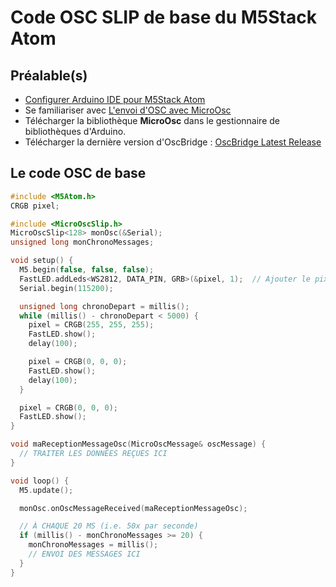 # Code OSC SLIP de base du M5Stack Atom

## Préalable(s)

- [Configurer Arduino IDE pour M5Stack Atom](/m5stack/atom/configuration.md)
- Se familiariser avec [L'envoi d'OSC avec MicroOsc](/osc/microosc/envoi.md)
- Télécharger la bibliothèque **MicroOsc** dans le gestionnaire de bibliothèques d'Arduino.
- Télécharger la dernière version d'OscBridge : [OscBridge Latest Release](https://github.com/thomasfredericks/OscBridge/releases/latest)

## Le code OSC de base

```cpp
#include <M5Atom.h>
CRGB pixel;

#include <MicroOscSlip.h>
MicroOscSlip<128> monOsc(&Serial);
unsigned long monChronoMessages;

void setup() {
  M5.begin(false, false, false);
  FastLED.addLeds<WS2812, DATA_PIN, GRB>(&pixel, 1);  // Ajouter le pixel du M5Atom à FastLED
  Serial.begin(115200);

  unsigned long chronoDepart = millis();
  while (millis() - chronoDepart < 5000) {
    pixel = CRGB(255, 255, 255);
    FastLED.show();
    delay(100);

    pixel = CRGB(0, 0, 0);
    FastLED.show();
    delay(100);
  }

  pixel = CRGB(0, 0, 0);
  FastLED.show();
}

void maReceptionMessageOsc(MicroOscMessage& oscMessage) {
  // TRAITER LES DONNÉES REÇUES ICI
}

void loop() {
  M5.update();

  monOsc.onOscMessageReceived(maReceptionMessageOsc);

  // À CHAQUE 20 MS (i.e. 50x par seconde)
  if (millis() - monChronoMessages >= 20) {
    monChronoMessages = millis();
    // ENVOI DES MESSAGES ICI
  }
}
```